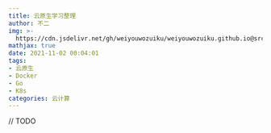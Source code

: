 ```yaml
---
title: 云原生学习整理
author: 不二
img: >-
  https://cdn.jsdelivr.net/gh/weiyouwozuiku/weiyouwozuiku.github.io@src/source/_posts/PageImg/
mathjax: true
date: 2021-11-02 00:04:01
tags:
- 云原生
- Docker
- Go
- K8s
categories: 云计算
---
```

// TODO